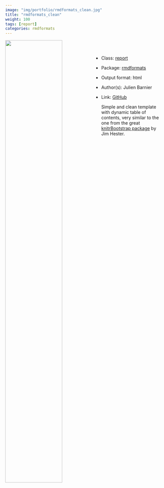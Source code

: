 ```yaml
---
image: "img/portfolio/rmdformats_clean.jpg"
title: "rmdformats_clean"
weight: 100
tags: [report]
categories: rmdformats
---
```




<!--more-->

<p><a href="../../img/portfolio/rmdformats_clean.jpg"><img class = "jf-image-shadow" src="../../img/portfolio/rmdformats_clean.jpg" width="60%"  align="left"></a></p>

<br><br>

- Class: [report](../../tags/report)
- Package: [rmdformats](rmdformats)
- Output format: html

- Author(s): Julien Barnier
- Link: [GitHub](https://github.com/juba/rmdformats)

Simple and clean template with dynamic table of contents, very similar to the one from the great [knitrBootstrap package](https://github.com/jimhester/knitrBootstrap) by Jim Hester.
